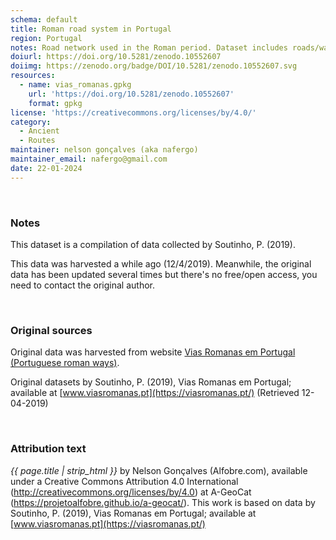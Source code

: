 ```yaml
---
schema: default
title: Roman road system in Portugal
region: Portugal
notes: Road network used in the Roman period. Dataset includes roads/ways but also information about milestones, bridges, vici, villae, etc.
doiurl: https://doi.org/10.5281/zenodo.10552607
doiimg: https://zenodo.org/badge/DOI/10.5281/zenodo.10552607.svg
resources:
  - name: vias_romanas.gpkg
    url: 'https://doi.org/10.5281/zenodo.10552607'
    format: gpkg
license: 'https://creativecommons.org/licenses/by/4.0/'
category:
  - Ancient
  - Routes
maintainer: nelson gonçalves (aka nafergo)
maintainer_email: nafergo@gmail.com
date: 22-01-2024
---
```



<br />


### Notes
This dataset is a compilation of data collected by Soutinho, P. (2019).

This data was harvested a while ago (12/4/2019). Meanwhile, the original data has been updated several times but there's no free/open access, you need to contact the original author.


<br />


### Original sources
Original data was harvested from website [Vias Romanas em Portugal (Portuguese roman ways)](https://viasromanas.pt/). 

Original datasets by Soutinho, P. (2019), Vias Romanas em Portugal; available at [www.viasromanas.pt](https://viasromanas.pt/) (Retrieved 12-04-2019)


<br />


### Attribution text
*{{ page.title | strip_html }}* by Nelson Gonçalves (Alfobre.com), available under a Creative Commons Attribution 4.0 International (http://creativecommons.org/licenses/by/4.0) at A-GeoCat (https://projetoalfobre.github.io/a-geocat/). This work is based on data by Soutinho, P. (2019), Vias Romanas em Portugal; available at [www.viasromanas.pt](https://viasromanas.pt/) 
